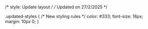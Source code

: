 /* style: Update layout */
/* Updated on 27/2/2025 */

.updated-styles {
  /* New styling rules */
  color: #333;
  font-size: 16px;
  margin: 10px 0;
}